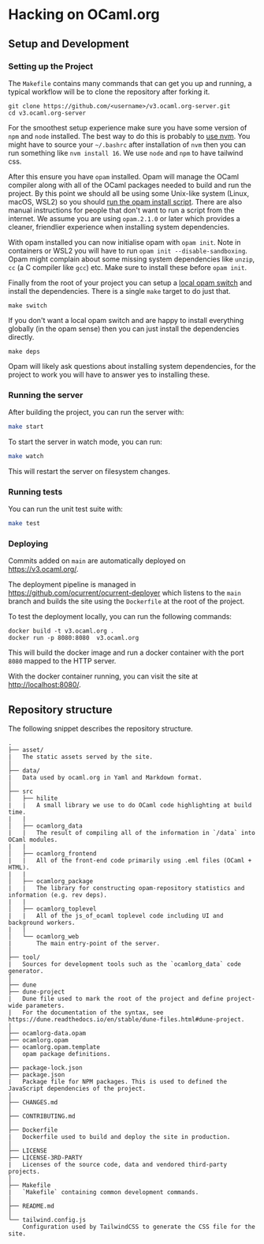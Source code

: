 # Hacking on OCaml.org

## Setup and Development

### Setting up the Project

The `Makefile` contains many commands that can get you up and running, a typical workflow will be to clone the repository after forking it.

```
git clone https://github.com/<username>/v3.ocaml.org-server.git
cd v3.ocaml.org-server
```

For the smoothest setup experience make sure you have some version of `npm` and `node` installed. The best way to do this is probably to [use nvm](https://github.com/nvm-sh/nvm/blob/master/README.md#install--update-script). You might have to source your `~/.bashrc` after installation of `nvm` then you can run something like `nvm install 16`. We use `node` and `npm` to have tailwind css.

After this ensure you have `opam` installed. Opam will manage the OCaml compiler along with all of the OCaml packages needed to build and run the project. By this point we should all be using some Unix-like system (Linux, macOS, WSL2) so you should [run the opam install script](https://opam.ocaml.org/doc/Install.html#Binary-distribution). There are also manual instructions for people that don't want to run a script from the internet. We assume you are using `opam.2.1.0` or later which provides a cleaner, friendlier experience when installing system dependencies.

With opam installed you can now initialise opam with `opam init`. Note in containers or WSL2 you will have to run `opam init --disable-sandboxing`. Opam might complain about some missing system dependencies like `unzip`, `cc` (a C compiler like `gcc`) etc. Make sure to install these before `opam init`.

Finally from the root of your project you can setup a [local opam switch](https://opam.ocaml.org/doc/Manual.html#Switches) and install the dependencies. There is a single `make` target to do just that.

```
make switch
```

If you don't want a local opam switch and are happy to install everything globally (in the opam sense) then you can just install the dependencies directly.

```
make deps
```

Opam will likely ask questions about installing system dependencies, for the project to work you will have to answer yes to installing these.

### Running the server

After building the project, you can run the server with:

```bash
make start
```

To start the server in watch mode, you can run:

```bash
make watch
```

This will restart the server on filesystem changes.

### Running tests

You can run the unit test suite with:

```bash
make test
```

### Deploying

Commits added on `main` are automatically deployed on <https://v3.ocaml.org/>.

The deployment pipeline is managed in <https://github.com/ocurrent/ocurrent-deployer> which listens to the `main` branch and builds the site using the `Dockerfile` at the root of the project.

To test the deployment locally, you can run the following commands:

```
docker build -t v3.ocaml.org .
docker run -p 8080:8080  v3.ocaml.org
```

This will build the docker image and run a docker container with the port `8080` mapped to the HTTP server.

With the docker container running, you can visit the site at <http://localhost:8080/>.

## Repository structure

The following snippet describes the repository structure.

```text
.
├── asset/
|   The static assets served by the site.
│
├── data/
|   Data used by ocaml.org in Yaml and Markdown format.
│
├── src
│   ├── hilite
|   |   A small library we use to do OCaml code highlighting at build time.
|   |
│   ├── ocamlorg_data
|   |   The result of compiling all of the information in `/data` into OCaml modules.
|   |
│   ├── ocamlorg_frontend
|   |   All of the front-end code primarily using .eml files (OCaml + HTML).
|   |
│   ├── ocamlorg_package
|   |   The library for constructing opam-repository statistics and information (e.g. rev deps).
|   |
│   ├── ocamlorg_toplevel
|   |   All of the js_of_ocaml toplevel code including UI and background workers.
|   |
│   └── ocamlorg_web
|       The main entry-point of the server.
│
├── tool/
|   Sources for development tools such as the `ocamlorg_data` code generator.
│
├── dune
├── dune-project
|   Dune file used to mark the root of the project and define project-wide parameters.
|   For the documentation of the syntax, see https://dune.readthedocs.io/en/stable/dune-files.html#dune-project.
│
├── ocamlorg-data.opam
├── ocamlorg.opam
├── ocamlorg.opam.template
│   opam package definitions.
│
├── package-lock.json
├── package.json
|   Package file for NPM packages. This is used to defined the JavaScript dependencies of the project.
│
├── CHANGES.md
│
├── CONTRIBUTING.md
│
├── Dockerfile
|   Dockerfile used to build and deploy the site in production.
│
├── LICENSE
├── LICENSE-3RD-PARTY
|   Licenses of the source code, data and vendored third-party projects.
│
├── Makefile
|   `Makefile` containing common development commands.
│
├── README.md
│
└── tailwind.config.js
    Configuration used by TailwindCSS to generate the CSS file for the site.
```

